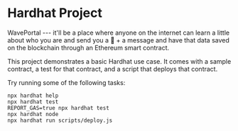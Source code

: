 # Hardhat Project

WavePortal --- it'll be a place where anyone on the internet can learn a little about who you are and send you a 👋 + a message and have that data saved on the blockchain through an Ethereum smart contract.

This project demonstrates a basic Hardhat use case. It comes with a sample contract, a test for that contract, and a script that deploys that contract.

Try running some of the following tasks:

```shell
npx hardhat help
npx hardhat test
REPORT_GAS=true npx hardhat test
npx hardhat node
npx hardhat run scripts/deploy.js
```
